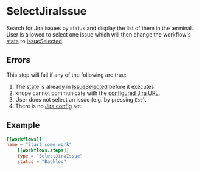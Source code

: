 # SelectJiraIssue

Search for Jira issues by status and display the list of them in the terminal. User is allowed to select one issue which will then change the workflow's [state] to [IssueSelected].

## Errors

This step will fail if any of the following are true:

1. The [state] is already in [IssueSelected] before it executes.
2. knope cannot communicate with the [configured Jira URL][jira].
3. User does not select an issue (e.g. by pressing `Esc`).
4. There is no [Jira config][jira] set.

## Example

```toml
[[workflows]]
name = "Start some work"
    [[workflows.steps]]
    type = "SelectJiraIssue"
    status = "Backlog"
```

[state]: ../../state/state.md
[issueselected]: ../../state/IssueSelected.md
[jira]: ../jira.md

